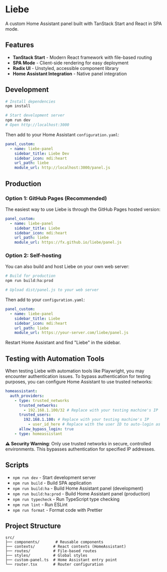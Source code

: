 # Liebe

A custom Home Assistant panel built with TanStack Start and React in SPA mode.

## Features

- **TanStack Start** - Modern React framework with file-based routing
- **SPA Mode** - Client-side rendering for easy deployment
- **Radix UI** - Unstyled, accessible component library
- **Home Assistant Integration** - Native panel integration

## Development

```bash
# Install dependencies
npm install

# Start development server
npm run dev
# Open http://localhost:3000
```

Then add to your Home Assistant `configuration.yaml`:

```yaml
panel_custom:
  - name: liebe-panel
    sidebar_title: Liebe Dev
    sidebar_icon: mdi:heart
    url_path: liebe
    module_url: http://localhost:3000/panel.js
```

## Production

### Option 1: GitHub Pages (Recommended)

The easiest way to use Liebe is through the GitHub Pages hosted version:

```yaml
panel_custom:
  - name: liebe-panel
    sidebar_title: Liebe
    sidebar_icon: mdi:heart
    url_path: liebe
    module_url: https://fx.github.io/liebe/panel.js
```

### Option 2: Self-hosting

You can also build and host Liebe on your own web server:

```bash
# Build for production
npm run build:ha:prod

# Upload dist/panel.js to your web server
```

Then add to your `configuration.yaml`:

```yaml
panel_custom:
  - name: liebe-panel
    sidebar_title: Liebe
    sidebar_icon: mdi:heart
    url_path: liebe
    module_url: https://your-server.com/liebe/panel.js
```

Restart Home Assistant and find "Liebe" in the sidebar.

## Testing with Automation Tools

When testing Liebe with automation tools like Playwright, you may encounter authentication issues. To bypass authentication for testing purposes, you can configure Home Assistant to use trusted networks:

```yaml
homeassistant:
  auth_providers:
    - type: trusted_networks
      trusted_networks:
        - 192.168.1.100/32 # Replace with your testing machine's IP
      trusted_users:
        192.168.1.100: # Replace with your testing machine's IP
          - user_id_here # Replace with the user ID to auto-login as
      allow_bypass_login: true
    - type: homeassistant
```

**⚠️ Security Warning**: Only use trusted networks in secure, controlled environments. This bypasses authentication for specified IP addresses.

## Scripts

- `npm run dev` - Start development server
- `npm run build` - Build SPA application
- `npm run build:ha` - Build Home Assistant panel (development)
- `npm run build:ha:prod` - Build Home Assistant panel (production)
- `npm run typecheck` - Run TypeScript type checking
- `npm run lint` - Run ESLint
- `npm run format` - Format code with Prettier

## Project Structure

```
src/
├── components/       # Reusable components
├── contexts/        # React contexts (HomeAssistant)
├── routes/          # File-based routes
├── styles/          # Global styles
├── custom-panel.ts  # Home Assistant entry point
└── router.tsx       # Router configuration
```
